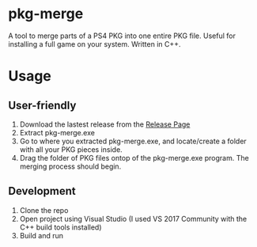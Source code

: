 # pkg-merge
A tool to merge parts of a PS4 PKG into one entire PKG file. Useful for installing a full game on your system. Written in C++.

# Usage
## User-friendly
1. Download the lastest release from the [Release Page](https://github.com/Tustin/pkg-merge/releases)
1. Extract pkg-merge.exe
1. Go to where you extracted pkg-merge.exe, and locate/create a folder with all your PKG pieces inside.
1. Drag the folder of PKG files ontop of the pkg-merge.exe program. The merging process should begin.

## Development
1. Clone the repo
1. Open project using Visual Studio (I used VS 2017 Community with the C++ build tools installed)
1. Build and run
